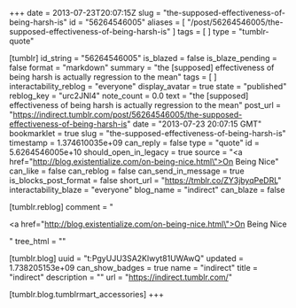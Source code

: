 +++
date = 2013-07-23T20:07:15Z
slug = "the-supposed-effectiveness-of-being-harsh-is"
id = "56264546005"
aliases = [ "/post/56264546005/the-supposed-effectiveness-of-being-harsh-is" ]
tags = [ ]
type = "tumblr-quote"

[tumblr]
id_string = "56264546005"
is_blazed = false
is_blaze_pending = false
format = "markdown"
summary = "the [supposed] effectiveness of being harsh is actually regression to the mean"
tags = [ ]
interactability_reblog = "everyone"
display_avatar = true
state = "published"
reblog_key = "urc2JNI4"
note_count = 0.0
text = "the [supposed] effectiveness of being harsh is actually regression to the mean"
post_url = "https://indirect.tumblr.com/post/56264546005/the-supposed-effectiveness-of-being-harsh-is"
date = "2013-07-23 20:07:15 GMT"
bookmarklet = true
slug = "the-supposed-effectiveness-of-being-harsh-is"
timestamp = 1.374610035e+09
can_reply = false
type = "quote"
id = 5.6264546005e+10
should_open_in_legacy = true
source = "<a href=\"http://blog.existentialize.com/on-being-nice.html\">On Being Nice</a>"
can_like = false
can_reblog = false
can_send_in_message = true
is_blocks_post_format = false
short_url = "https://tmblr.co/ZY3jbyqPeDRL"
interactability_blaze = "everyone"
blog_name = "indirect"
can_blaze = false

[tumblr.reblog]
comment = "<p><a href=\"http://blog.existentialize.com/on-being-nice.html\">On Being Nice</a></p>"
tree_html = ""

[tumblr.blog]
uuid = "t:PgyUJU3SA2Klwyt81UWAwQ"
updated = 1.738205153e+09
can_show_badges = true
name = "indirect"
title = "indirect"
description = ""
url = "https://indirect.tumblr.com/"

[tumblr.blog.tumblrmart_accessories]
+++
